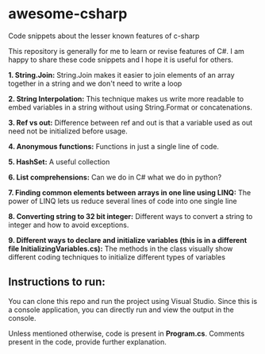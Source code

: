 # awesome-csharp
Code snippets about the lesser known features of c-sharp

This repository is generally for me to learn or revise features of C#. I am happy to share these code snippets and I hope it is useful for others. 

**1. String.Join:**
String.Join makes it easier to join elements of an array together in a string and we don't need to write a loop
 
 **2. String Interpolation:**
 This technique makes us write more readable to embed variables in a string without using String.Format or concatenations.
 
 **3. Ref vs out:**
 Difference between ref and out is that a variable used as out need not be initialized before usage.
 
 **4. Anonymous functions:**
 Functions in just a single line of code. 

 **5. HashSet:**
 A useful collection

  **6. List comprehensions:**
  Can we do in C# what we do in python?
  
  **7. Finding common elements between arrays in one line using LINQ:**
  The power of LINQ lets us reduce several lines of code into one single line
  
  **8. Converting string to 32 bit integer:**
  Different ways to convert a string to integer and how to avoid exceptions. 
  
  **9. Different ways to declare and initialize variables (this is in a different file InitializingVariables.cs):**
  The methods in the class visually show different coding techniques to initialize different types of variables

## Instructions to run:
You can clone this repo and run the project using Visual Studio. Since this is a console application, you can directly run and view the output in the console.

Unless mentioned otherwise, code is present in **Program.cs**. Comments present in the code, provide further explanation.


